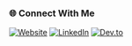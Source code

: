 ### 🌐 Connect With Me
[![Website](https://img.shields.io/badge/My%20Website-jarrydleepatel.github.io-blue?style=for-the-badge&logo=google-chrome)](https://jarrydleepatel.github.io) 
[![LinkedIn](https://img.shields.io/badge/LinkedIn-Connect-blue?style=for-the-badge&logo=linkedin)](https://www.linkedin.com/in/jarrydleepatel/) 
[![Dev.to](https://img.shields.io/badge/Dev.to-Follow-black?style=for-the-badge&logo=dev.to)](https://dev.to/jarrydleepatel) 
